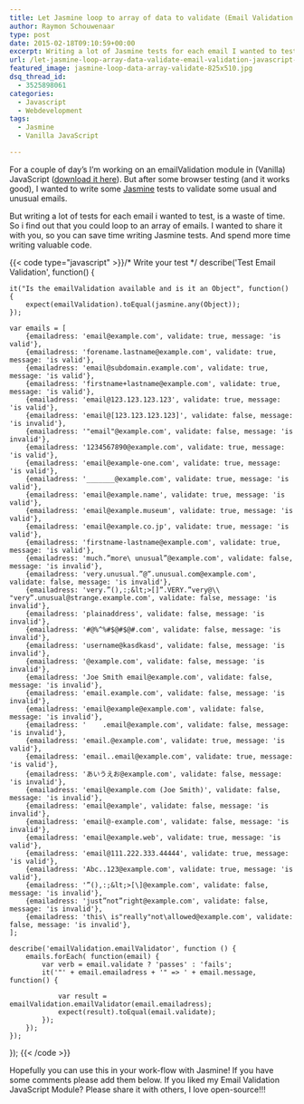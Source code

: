 ```yaml
---
title: Let Jasmine loop to array of data to validate (Email Validation JavaScript example)
author: Raymon Schouwenaar
type: post
date: 2015-02-18T09:10:59+00:00
excerpt: Writing a lot of Jasmine tests for each email I wanted to test, is a waste of time! You can loop trough an array of all emails. So for each email there will be an test! Find out how I did it! (included Jasmine code and code of my Email Validation JavaScript Module)
url: /let-jasmine-loop-array-data-validate-email-validation-javascript-example/
featured_image: jasmine-loop-data-array-validate-825x510.jpg
dsq_thread_id:
  - 3525898061
categories:
  - Javascript
  - Webdevelopment
tags:
  - Jasmine
  - Vanilla JavaScript

---
```

For a couple of day&#8217;s I&#8217;m working on an emailValidation module in (Vanilla) JavaScript ([download it here][1]). But after some browser testing (and it works good), I wanted to write some [Jasmine][2] tests to validate some usual and unusual emails.

But writing a lot of tests for each email i wanted to test, is a waste of time. So i find out that you could loop to an array of emails. I wanted to share it with you, so you can save time writing Jasmine tests. And spend more time writing valuable code.

{{< code type="javascript" >}}/* Write your test */
describe('Test Email Validation', function() {

    it("Is the emailValidation available and is it an Object", function() {
        expect(emailValidation).toEqual(jasmine.any(Object));
    });

    var emails = [
        {emailadress: 'email@example.com', validate: true, message: 'is valid'},
        {emailadress: 'forename.lastname@example.com', validate: true, message: 'is valid'},
        {emailadress: 'email@subdomain.example.com', validate: true, message: 'is valid'},
        {emailadress: 'firstname+lastname@example.com', validate: true, message: 'is valid'},
        {emailadress: 'email@123.123.123.123', validate: true, message: 'is valid'},
        {emailadress: 'email@[123.123.123.123]', validate: false, message: 'is invalid'},
        {emailadress: '"email"@example.com', validate: false, message: 'is invalid'},
        {emailadress: '1234567890@example.com', validate: true, message: 'is valid'},
        {emailadress: 'email@example-one.com', validate: true, message: 'is valid'},
        {emailadress: '_______@example.com', validate: true, message: 'is valid'},
        {emailadress: 'email@example.name', validate: true, message: 'is valid'},
        {emailadress: 'email@example.museum', validate: true, message: 'is valid'},
        {emailadress: 'email@example.co.jp', validate: true, message: 'is valid'},
        {emailadress: 'firstname-lastname@example.com', validate: true, message: 'is valid'},
        {emailadress: 'much.”more\ unusual”@example.com', validate: false, message: 'is invalid'},
        {emailadress: 'very.unusual.”@”.unusual.com@example.com', validate: false, message: 'is invalid'},
        {emailadress: 'very.”(),:;&lt;>[]”.VERY.”very@\\ "very”.unusual@strange.example.com', validate: false, message: 'is invalid'},
        {emailadress: 'plainaddress', validate: false, message: 'is invalid'},
        {emailadress: '#@%^%#$@#$@#.com', validate: false, message: 'is invalid'},
        {emailadress: 'username@kasdkasd', validate: false, message: 'is invalid'},
        {emailadress: '@example.com', validate: false, message: 'is invalid'},
        {emailadress: 'Joe Smith email@example.com', validate: false, message: 'is invalid'},
        {emailadress: 'email.example.com', validate: false, message: 'is invalid'},
        {emailadress: 'email@example@example.com', validate: false, message: 'is invalid'},
        {emailadress: '    .email@example.com', validate: false, message: 'is invalid'},
        {emailadress: 'email.@example.com', validate: true, message: 'is valid'},
        {emailadress: 'email..email@example.com', validate: true, message: 'is valid'},
        {emailadress: 'あいうえお@example.com', validate: false, message: 'is invalid'},
        {emailadress: 'email@example.com (Joe Smith)', validate: false, message: 'is invalid'},
        {emailadress: 'email@example', validate: false, message: 'is invalid'},
        {emailadress: 'email@-example.com', validate: false, message: 'is invalid'},
        {emailadress: 'email@example.web', validate: true, message: 'is valid'},
        {emailadress: 'email@111.222.333.44444', validate: true, message: 'is valid'},
        {emailadress: 'Abc..123@example.com', validate: true, message: 'is valid'},
        {emailadress: '”(),:;&lt;>[\]@example.com', validate: false, message: 'is invalid'},
        {emailadress: 'just”not”right@example.com', validate: false, message: 'is invalid'},
        {emailadress: 'this\ is"really"not\allowed@example.com', validate: false, message: 'is invalid'},
    ];

    describe('emailValidation.emailValidator', function () {
        emails.forEach( function(email) {
            var verb = email.validate ? 'passes' : 'fails';
            it('"' + email.emailadress + '" => ' + email.message, function() {

                var result = emailValidation.emailValidator(email.emailadress);
                expect(result).toEqual(email.validate);
            });
        });
    });

});
{{< /code >}}

Hopefully you can use this in your work-flow with Jasmine! If you have some comments please add them below. If you liked my Email Validation JavaScript Module? Please share it with others, I love open-source!!!

 [1]: https://gist.github.com/raymonschouwenaar/87c624bbd65e80371e2d
 [2]: http://jasmine.github.io/